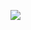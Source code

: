 <a href="https://cloud.githubusercontent.com/assets/1659467/13701945/2f04525c-e759-11e5-8d3d-7973a3f723b6.png"><img src="https://cloud.githubusercontent.com/assets/1659467/13701945/2f04525c-e759-11e5-8d3d-7973a3f723b6.png"></a>